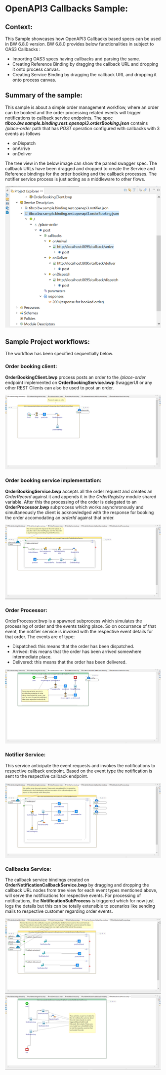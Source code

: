 # OpenAPI3 Callbacks Sample:

## Context:

This Sample showcases how OpenAPI3 Callbacks based specs can be used in BW 6.8.0 version.
BW 6.8.0 provides below functionalities in subject to OAS3 Callbacks :

- Importing OAS3 specs having callbacks and parsing the same.
- Creating Reference Binding by dragging the callback URL and dropping it onto process canvas.
- Creating Service Binding by dragging the callback URL and dropping it onto process canvas.

## Summary of the sample:

This sample is about a simple order management workflow, where an order can be booked and the order processing related events will trigger notifications to callback service endpoints. The spec **_tibco.bw.sample.binding.rest.openapi3.orderBooking.json_** contains _/place-order_ path that has _POST_ operation configured with callbacks with 3 events as follows

- onDispatch
- onArrive
- onDeliver

The tree view in the below image can show the parsed swagger spec. The callback URLs have been dragged and dropped to create the Service and Reference bindings for the order booking and the callback processes. 
The notifier service process is just acting as a middleware to other flows.

![SpecTreeView.bwp](images/SpecTreeView.PNG)

## Sample Project workflows:

The workflow has been specified sequentially below.

### Order booking client:

**OrderBookingClient.bwp** process posts an order to the _/place-order_ endpoint implemented on **OrderBookingService.bwp**
SwaggerUI or any other REST Clients can also be used to post an order.

![OrderBookingClient.bwp](images/OrderBookingClient.PNG)

### Order booking service implementation:

**OrderBookingService.bwp** accepts all the order request and creates an _OrderRecord_ against it and appends it in the _OrderRegistry_ module shared variable.
After this the processing of the order is delegated to an **OrderProcessor.bwp** subprocess which works asynchronously and simultaneously the client is acknowledged with the response for booking the order accomodating an _orderId_ against that order.

![OrderBookingService.bwp](images/OrderBookingService.PNG)

### Order Processor:

OrderProcessor.bwp is a spawned subprocess which simulates the processing of order and the events taking place. So on occurrance of that event, the notifier service is invoked with the respective event details for that order.
The events are of type:

- Dispatched: this means that the order has been dispatched.
- Arrived: this means that the order has been arrived somewhere intermediate place.
- Delivered: this means that the order has been delivered.

![OrderProcessor.bwp](images/OrderProcessor.PNG)

### Notifier Service:

This service anticipate the event requests and invokes the notifications to respective callback endpoint.
Based on the event type the notification is sent to the respective callback endpoint.

![NotifierService.bwp](images/NotifierService.PNG)

### Callbacks Service:

The callback service bindings created on **OrderNotificationCallbackService.bwp** by dragging and dropping the callback URL nodes from tree view for each event types mentioned above, will serve the notifications for respective events.
For processing of notifications, the **NotificationSubProcess** is triggered which for now just logs the details but this can be totally extensible to scenarios like sending mails to respective customer regarding order events.

![OrderNotificationCallbackService.bwp](images/OrderNotificationCallbackService.PNG)
![NotificationSubProcess.bwp](images/NotificationSubProcess.PNG)
